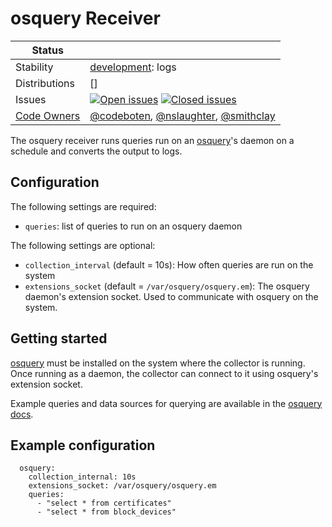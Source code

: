 # osquery Receiver
<!-- status autogenerated section -->
| Status        |           |
| ------------- |-----------|
| Stability     | [development]: logs   |
| Distributions | [] |
| Issues        | [![Open issues](https://img.shields.io/github/issues-search/open-telemetry/opentelemetry-collector-contrib?query=is%3Aissue%20is%3Aopen%20label%3Areceiver%2Fosquery%20&label=open&color=orange&logo=opentelemetry)](https://github.com/open-telemetry/opentelemetry-collector-contrib/issues?q=is%3Aopen+is%3Aissue+label%3Areceiver%2Fosquery) [![Closed issues](https://img.shields.io/github/issues-search/open-telemetry/opentelemetry-collector-contrib?query=is%3Aissue%20is%3Aclosed%20label%3Areceiver%2Fosquery%20&label=closed&color=blue&logo=opentelemetry)](https://github.com/open-telemetry/opentelemetry-collector-contrib/issues?q=is%3Aclosed+is%3Aissue+label%3Areceiver%2Fosquery) |
| [Code Owners](https://github.com/open-telemetry/opentelemetry-collector-contrib/blob/main/CONTRIBUTING.md#becoming-a-code-owner)    | [@codeboten](https://www.github.com/codeboten), [@nslaughter](https://www.github.com/nslaughter), [@smithclay](https://www.github.com/smithclay) |

[development]: https://github.com/open-telemetry/opentelemetry-collector/blob/main/docs/component-stability.md#development
<!-- end autogenerated section -->

The osquery receiver runs queries run on an [osquery](https://osquery.io/)'s daemon on a schedule and converts the output to logs.

## Configuration

The following settings are required:

- `queries`: list of queries to run on an osquery daemon

The following settings are optional:

- `collection_interval` (default = 10s): How often queries are run on the system
- `extensions_socket` (default = `/var/osquery/osquery.em`): The osquery daemon's extension socket. Used to communicate with osquery on the system.

## Getting started

[osquery](https://osquery.io/) must be installed on the system where the collector is running. Once running as a daemon, the collector can connect to it using osquery's extension socket.

Example queries and data sources for querying are available in the [osquery docs](https://osquery.io/).

## Example configuration

```
  osquery:
    collection_internal: 10s
    extensions_socket: /var/osquery/osquery.em
    queries:
      - "select * from certificates"
      - "select * from block_devices"
```
